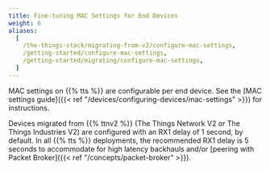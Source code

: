 ```yaml
---
title: Fine-tuning MAC Settings for End Devices
weight: 6
aliases:
  [
    /the-things-stack/migrating-from-v2/configure-mac-settings,
    /getting-started/configure-mac-settings,
    /getting-started/migrating/configure-mac-settings,
  ]
---
```


MAC settings on {{% tts %}} are configurable per end device. See the [MAC settings guide]({{< ref "/devices/configuring-devices/mac-settings" >}}) for instructions.

Devices migrated from {{% ttnv2 %}} (The Things Network V2 or The Things Industries V2) are configured with an RX1 delay of 1 second, by default. In all {{% tts %}} deployments, the recommended RX1 delay is 5 seconds to accommodate for high latency backhauls and/or [peering with Packet Broker]({{< ref "/concepts/packet-broker" >}}).
